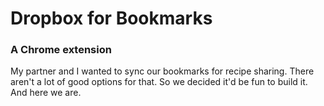 # Dropbox for Bookmarks
### A Chrome extension

My partner and I wanted to sync our bookmarks for recipe sharing. There aren't a lot of good options for that. So we decided it'd be fun to build it. And here we are.